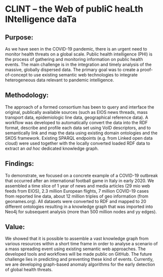 # CLINT – the Web of publiC heaLth INtelligence daTa

## Purpose:
As we have seen in the COVID-19 pandemic, there is an urgent need to monitor health threats on a global scale. Public health intelligence (PHI) is the process of gathering and monitoring information on public health events. The main challenge is in the integration and timely analysis of the massive, globally dispersed data. The primary goal was to create a proof-of-concept to use existing semantic web technologies to integrate heterogeneous data relevant to pandemic intelligence.

## Methodology:
The approach of a formed consortium has been to query and interface the original, publically available sources (such as EIOS news threads, mass transport data, epidemiologic line data, geographical reference data).  A workflow was developed to automatically convert the data into the RDF format, describe and profile each data set using VoID descriptors, and to semantically link and map the data using existing domain ontologies and the SKOS framework. Existing SPARQL endpoints (e.g. from Linked open data cloud) were used together with the locally converted loaded RDF data to extract an *ad hoc* dedicated knowledge graph.

## Findings:
To demonstrate, we focused on a concrete example of a COVID-19 outbreak that occurred after an international football game in Italy in early 2020. We assembled a time slice of 1 year of news and media articles (29 mio web feeds from EIOS), 2.3 million European flights, 7 million COVID-19 cases from reported line data, about 12 million triples of geo information (from geonames.org). All datasets were converted to RDF and mapped to 20 different ontologies resulting in a knowledge graph that was imported into Neo4j for subsequent analysis (more than 500 million nodes and yy edges).

## Value:
We showed that it is possible to assemble a vast knowledge graph from various resources within a short time frame in order to analyse a scenario of a mass spreading event using existing semantic web approaches. The developed tools and workflows will be made public on GitHub. The future challenge lies in predicting and preventing these kind of events. Currently, we are developing graph-based anomaly algorithms for the early detection of global health threats.
